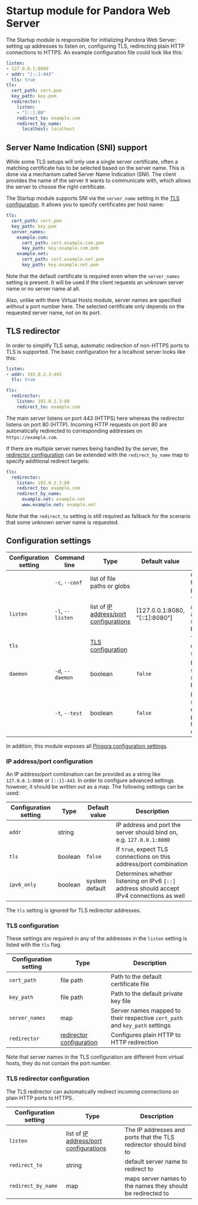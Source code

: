# Startup module for Pandora Web Server

The Startup module is responsible for initializing Pandora Web Server: setting up addresses to listen on, configuring TLS, redirecting plain HTTP connections to HTTPS. An example configuration file could look like this:

```yaml
listen:
- 127.0.0.1:8080
- addr: "[::]:443"
  tls: true
tls:
  cert_path: cert.pem
  key_path: key.pem
  redirector:
    listen:
    - "[::]:80"
    redirect_to: example.com
    redirect_by_name:
      localhost: localhost
```

## Server Name Indication (SNI) support

While some TLS setups will only use a single server certificate, often a matching certificate has to be selected based on the server name. This is done via a mechanism called Server Name Indication (SNI). The client provides the name of the server it wants to communicate with, which allows the server to choose the right certificate.

The Startup module supports SNI via the `server_name` setting in the [TLS configuration](#tls-configuration). It allows you to specify certificates per host name:

```yaml
tls:
  cert_path: cert.pem
  key_path: key.pem
  server_names:
    example.com:
      cert_path: cert.example.com.pem
      key_path: key.example.com.pem
    example.net:
      cert_path: cert.example.net.pem
      key_path: key.example.net.pem
```

Note that the default certificate is required even when the `server_names` setting is present. It will be used if the client requests an unknown server name or no server name at all.

Also, unlike with there Virtual Hosts module, server names are specified *without* a port number here. The selected certificate only depends on the requested server name, not on its port.

## TLS redirector

In order to simplify TLS setup, automatic redirection of non-HTTPS ports to TLS is supported. The basic configuration for a localhost server looks like this:

```yaml
listen:
- addr: 192.0.2.3:443
  tls: true

tls:
  redirector:
    listen: 192.0.2.3:80
    redirect_to: example.com
```

The main server listens on port 443 (HTTPS) here whereas the redirector listens on port 80 (HTTP). Incoming HTTP requests on port 80 are automatically redirected to corresponding addresses on `https://example.com`.

If there are multiple server names being handled by the server, the [redirector configuration](#tls-redirector-configuration) can be extended with the `redirect_by_name` map to specify additional redirect targets:

```yaml
tls:
  redirector:
    listen: 192.0.2.3:80
    redirect_to: example.com
    redirect_by_name:
      example.net: example.net
      www.example.net: example.net
```

Note that the `redirect_to` setting is still required as fallback for the scenario that some unknown server name is requested.

## Configuration settings

| Configuration setting | Command line     | Type | Default value | Description |
|-----------------------|------------------|------|---------------|-------------|
|                       | `-c`, `--conf`   | list of file paths or globs |  | Configuration files to process |
| `listen`              | `-l`, `--listen` | list of [IP address/port configurations](#ip-addressport-configuration) | [127.0.0.1:8080, "[::1]:8080"] | The IP addresses and ports the server should bind on |
| `tls`                 |                  | [TLS configuration](#tls-configuration) | | TLS-related configuration settings |
| `daemon`              | `-d`, `--daemon` | boolean | `false` | If `true`, the server will start in background |
|                       | `-t`, `--test`   | boolean | `false` | If `true`, the server will exit after processing the configuration. |

In addition, this module exposes all [Pingora configuration settings](https://github.com/cloudflare/pingora/blob/0.2.0/docs/user_guide/conf.md).

### IP address/port configuration

An IP address/port combination can be provided as a string like `127.0.0.1:8080` or `[::1]:443`. In order to configure advanced settings however, it should be written out as a map. The following settings can be used:

| Configuration setting | Type    | Default value  | Description |
|-----------------------|---------|----------------|-------------|
| `addr`                | string  |                | IP address and port the server should bind on, e.g. `127.0.0.1:8080` |
| `tls`                 | boolean | `false`        | If `true`, expect TLS connections on this address/port combination   |
| `ipv6_only`           | boolean | system default | Determines whether listening on IPv6 `[::]` address should accept IPv4 connections as well |

The `tls` setting is ignored for TLS redirector addresses.

### TLS configuration

These settings are required in any of the addresses in the `listen` setting is listed with the `tls` flag.

| Configuration setting | Type      | Description |
|-----------------------|-----------|-------------|
| `cert_path`           | file path | Path to the default certificate file |
| `key_path`            | file path | Path to the default private key file |
| `server_names`        | map       | Server names mapped to their respective `cert_path` and `key_path` settings |
| `redirector`          | [redirector configuration](#tls-redirector-configuration) | Configures plain HTTP to HTTP redirection |

Note that server names in the TLS configuration are different from virtual hosts, they do not contain the port number.

### TLS redirector configuration

The TLS redirector can automatically redirect incoming connections on plain HTTP ports to HTTPS.

| Configuration setting | Type      | Description |
|-----------------------|-----------|-------------|
| `listen`              | list of [IP address/port configurations](#ip-addressport-configuration) | The IP addresses and ports that the TLS redirector should bind to |
| `redirect_to`         | string    | default server name to redirect to |
| `redirect_by_name`    | map       | maps server names to the names they should be redirected to |
